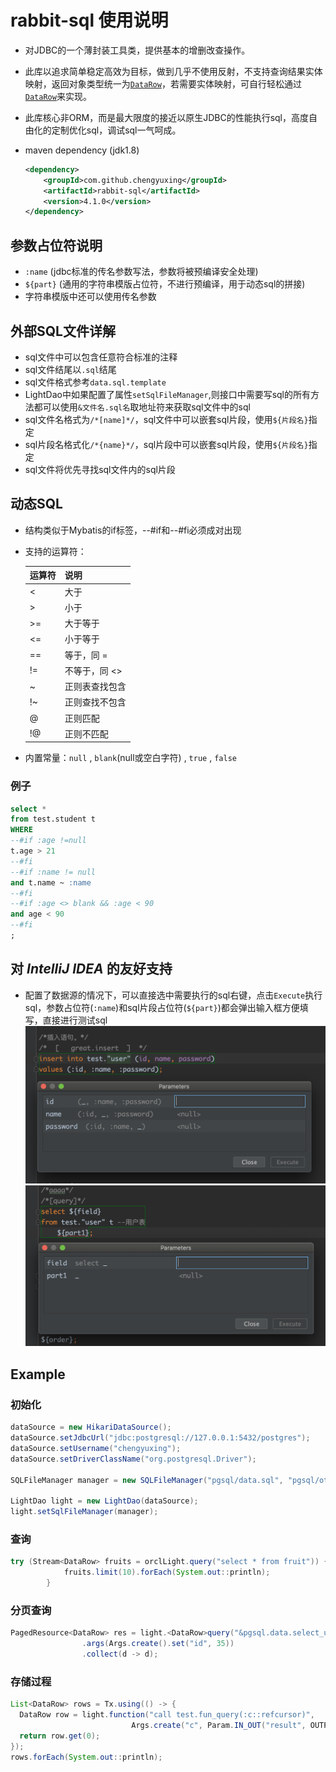 # rabbit-sql 使用说明

- 对JDBC的一个薄封装工具类，提供基本的增删改查操作。

- 此库以追求简单稳定高效为目标，做到几乎不使用反射，不支持查询结果实体映射，返回对象类型统一为[`DataRow`](https://github.com/chengyuxing/rabbit-common/blob/master/src/main/java/rabbit/common/types/DataRow.java)，若需要实体映射，可自行轻松通过[`DataRow`](https://github.com/chengyuxing/rabbit-common/blob/master/src/main/java/rabbit/common/types/DataRow.java)来实现。

- 此库核心非ORM，而是最大限度的接近以原生JDBC的性能执行sql，高度自由化的定制优化sql，调试sql一气呵成。

- maven dependency (jdk1.8)

  ```xml
  <dependency>
      <groupId>com.github.chengyuxing</groupId>
      <artifactId>rabbit-sql</artifactId>
      <version>4.1.0</version>
  </dependency>
  ```
## 参数占位符说明
- `:name` (jdbc标准的传名参数写法，参数将被预编译安全处理)
- `${part}` (通用的字符串模版占位符，不进行预编译，用于动态sql的拼接)
- 字符串模版中还可以使用传名参数
## 外部SQL文件详解
- sql文件中可以包含任意符合标准的注释
- sql文件结尾以`.sql`结尾
- sql文件格式参考```data.sql.template```
- LightDao中如果配置了属性```setSqlFileManager```,则接口中需要写sql的所有方法都可以使用``&文件名.sql名``取地址符来获取sql文件中的sql
- sql文件名格式为``/*[name]*/``，sql文件中可以嵌套sql片段，使用`${片段名}`指定
- sql片段名格式化``/*{name}*/``，sql片段中可以嵌套sql片段，使用`${片段名}`指定
- sql文件将优先寻找sql文件内的sql片段
## 动态SQL

- 结构类似于Mybatis的if标签，--#if和--#fi必须成对出现

- 支持的运算符：

  | 运算符 | 说明           |
  | ------ | -------------- |
  | <      | 大于           |
  | >      | 小于           |
  | >=     | 大于等于       |
  | <=     | 小于等于       |
  | ==     | 等于，同 =     |
  | !=     | 不等于，同 <>  |
  | ~      | 正则表查找包含 |
  | !~     | 正则查找不包含 |
  | @      | 正则匹配       |
  | !@     | 正则不匹配     |

- 内置常量：`null` , `blank`(null或空白字符) , `true` , `false`

### 例子

```sql
select *
from test.student t
WHERE
--#if :age !=null
t.age > 21
--#fi
--#if :name != null
and t.name ~ :name
--#fi
--#if :age <> blank && :age < 90
and age < 90
--#fi
;
```

## 对 *IntelliJ IDEA* 的友好支持
- 配置了数据源的情况下，可以直接选中需要执行的sql右键，点击`Execute`执行sql，参数占位符(`:name`)和sql片段占位符(`${part}`)都会弹出输入框方便填写，直接进行测试sql
![](https://github.com/chengyuxing/rabbit-sql/blob/master/img/p.jpg)
![](https://github.com/chengyuxing/rabbit-sql/blob/master/img/p2.png)
## Example

### 初始化

```java
dataSource = new HikariDataSource();
dataSource.setJdbcUrl("jdbc:postgresql://127.0.0.1:5432/postgres");
dataSource.setUsername("chengyuxing");
dataSource.setDriverClassName("org.postgresql.Driver");

SQLFileManager manager = new SQLFileManager("pgsql/data.sql", "pgsql/other.sql");

LightDao light = new LightDao(dataSource);
light.setSqlFileManager(manager);
```

### 查询

```java
try (Stream<DataRow> fruits = orclLight.query("select * from fruit")) {
            fruits.limit(10).forEach(System.out::println);
        }
```

### 分页查询
```java
PagedResource<DataRow> res = light.<DataRow>query("&pgsql.data.select_user", 1, 10)
                .args(Args.create().set("id", 35))
                .collect(d -> d);
```

### 存储过程

```java
List<DataRow> rows = Tx.using(() -> {
  DataRow row = light.function("call test.fun_query(:c::refcursor)",
                           Args.create("c", Param.IN_OUT("result", OUTParamType.REF_CURSOR)));
  return row.get(0);
});
rows.forEach(System.out::println);
```


